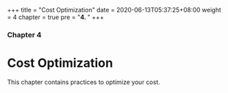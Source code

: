 +++
title = "Cost Optimization"
date = 2020-06-13T05:37:25+08:00
weight = 4
chapter = true
pre = "<b>4. </b>"
+++

### Chapter 4

# Cost Optimization

This chapter contains practices to optimize your cost.
